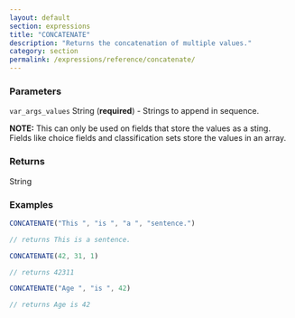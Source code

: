 ```yaml
---
layout: default
section: expressions
title: "CONCATENATE"
description: "Returns the concatenation of multiple values."
category: section
permalink: /expressions/reference/concatenate/
---
```


### Parameters

`var_args_values` String (__required__) - Strings to append in sequence.

**NOTE:** This can only be used on fields that store the values as a sting. Fields like choice fields and classification sets store the values in an array.

### Returns

String

### Examples

```js
CONCATENATE("This ", "is ", "a ", "sentence.")

// returns This is a sentence.
```


```js
CONCATENATE(42, 31, 1)

// returns 42311
```


```js
CONCATENATE("Age ", "is ", 42)

// returns Age is 42
```
